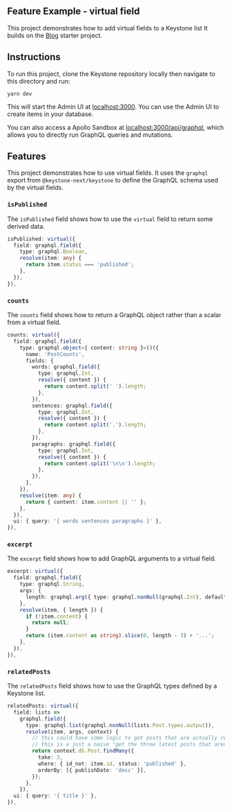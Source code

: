 ## Feature Example - virtual field

This project demonstrates how to add virtual fields to a Keystone list
It builds on the [Blog](../blog) starter project.

## Instructions

To run this project, clone the Keystone repository locally then navigate to this directory and run:

```shell
yarn dev
```

This will start the Admin UI at [localhost:3000](http://localhost:3000).
You can use the Admin UI to create items in your database.

You can also access a Apollo Sandbox at [localhost:3000/api/graphql](http://localhost:3000/api/graphql), which allows you to directly run GraphQL queries and mutations.

## Features

This project demonstrates how to use virtual fields.
It uses the `graphql` export from `@keystone-next/keystone` to define the GraphQL schema used by the virtual fields.

### `isPublished`

The `isPublished` field shows how to use the `virtual` field to return some derived data.

```ts
isPublished: virtual({
  field: graphql.field({
    type: graphql.Boolean,
    resolve(item: any) {
      return item.status === 'published';
    },
  }),
}),
```

### `counts`

The `counts` field shows how to return a GraphQL object rather than a scalar from a virtual field.

```ts
counts: virtual({
  field: graphql.field({
    type: graphql.object<{ content: string }>()({
      name: 'PostCounts',
      fields: {
        words: graphql.field({
          type: graphql.Int,
          resolve({ content }) {
            return content.split(' ').length;
          },
        }),
        sentences: graphql.field({
          type: graphql.Int,
          resolve({ content }) {
            return content.split('.').length;
          },
        }),
        paragraphs: graphql.field({
          type: graphql.Int,
          resolve({ content }) {
            return content.split('\n\n').length;
          },
        }),
      },
    }),
    resolve(item: any) {
      return { content: item.content || '' };
    },
  }),
  ui: { query: '{ words sentences paragraphs }' },
}),
```

### `excerpt`

The `excerpt` field shows how to add GraphQL arguments to a virtual field.

```ts
excerpt: virtual({
  field: graphql.field({
    type: graphql.String,
    args: {
      length: graphql.arg({ type: graphql.nonNull(graphql.Int), defaultValue: 200 }),
    },
    resolve(item, { length }) {
      if (!item.content) {
        return null;
      }
      return (item.content as string).slice(0, length - 3) + '...';
    },
  }),
}),
```

### `relatedPosts`

The `relatedPosts` field shows how to use the GraphQL types defined by a Keystone list.

```ts
relatedPosts: virtual({
  field: lists =>
    graphql.field({
      type: graphql.list(graphql.nonNull(lists.Post.types.output)),
      resolve(item, args, context) {
        // this could have some logic to get posts that are actually related to this one somehow
        // this is a just a naive "get the three latest posts that aren't this one"
        return context.db.Post.findMany({
          take: 3,
          where: { id_not: item.id, status: 'published' },
          orderBy: [{ publishDate: 'desc' }],
        });
      },
    }),
  ui: { query: '{ title }' },
}),
```
